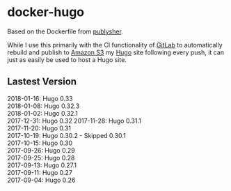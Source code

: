 # docker-hugo
Based on the Dockerfile from [publysher](https://github.com/publysher/docker-hugo).

While I use this primarily with the CI functionality of [GitLab](https://www.gitlab.com) to automatically rebuild and publish to [Amazon S3](https://www.amazonaws.com) my [Hugo](https://gohugo.io) site following every push, it can just as easily be used to host a Hugo site.

## Lastest Version
2018-01-16: Hugo 0.33  
2018-01-08: Hugo 0.32.3  
2018-01-02: Hugo 0.32.1  
2017-12-31: Hugo 0.32 
2017-11-28: Hugo 0.31.1  
2017-11-20: Hugo 0.31  
2017-10-19: Hugo 0.30.2 - Skipped 0.30.1  
2017-10-15: Hugo 0.30  
2017-09-26: Hugo 0.29  
2017-09-25: Hugo 0.28  
2017-09-13: Hugo 0.27.1  
2017-09-11: Hugo 0.27  
2017-09-04: Hugo 0.26

